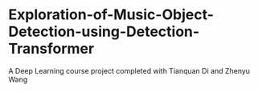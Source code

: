 # Exploration-of-Music-Object-Detection-using-Detection-Transformer
A Deep Learning course project completed with Tianquan Di and Zhenyu Wang
